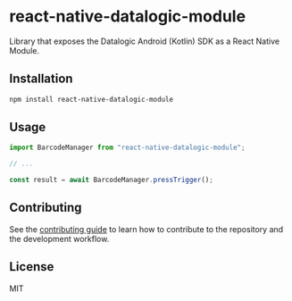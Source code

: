 # react-native-datalogic-module

Library that exposes the Datalogic Android (Kotlin) SDK as a React Native Module.

## Installation

```sh
npm install react-native-datalogic-module
```

## Usage

```js
import BarcodeManager from "react-native-datalogic-module";

// ...

const result = await BarcodeManager.pressTrigger();
```

## Contributing

See the [contributing guide](CONTRIBUTING.md) to learn how to contribute to the repository and the development workflow.

## License

MIT
